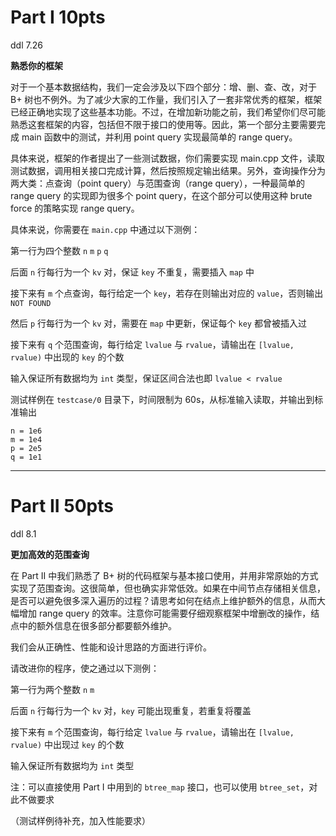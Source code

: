 # Part I 10pts

ddl 7.26

**熟悉你的框架**

对于一个基本数据结构，我们一定会涉及以下四个部分：增、删、查、改，对于 B+ 树也不例外。为了减少大家的工作量，我们引入了一套非常优秀的框架，框架已经正确地实现了这些基本功能。不过，在增加新功能之前，我们希望你们尽可能熟悉这套框架的内容，包括但不限于接口的使用等。因此，第一个部分主要需要完成 main 函数中的测试，并利用 point query 实现最简单的 range query。

具体来说，框架的作者提出了一些测试数据，你们需要实现 main.cpp 文件，读取测试数据，调用相关接口完成计算，然后按照规定输出结果。另外，查询操作分为两大类：点查询（point query）与范围查询（range query），一种最简单的 range query 的实现即为很多个 point query，在这个部分可以使用这种 brute force 的策略实现 range query。

具体来说，你需要在 `main.cpp` 中通过以下测例：

第一行为四个整数 `n` `m` `p` `q`

后面 `n` 行每行为一个 `kv` 对，保证 `key` 不重复，需要插入 `map` 中

接下来有 `m` 个点查询，每行给定一个 `key`，若存在则输出对应的 `value`，否则输出 `NOT FOUND`

然后 `p` 行每行为一个 `kv` 对，需要在 `map` 中更新，保证每个 `key` 都曾被插入过

接下来有 `q` 个范围查询，每行给定 `lvalue` 与 `rvalue`，请输出在 `[lvalue, rvalue)` 中出现的 `key` 的个数

输入保证所有数据均为 `int` 类型，保证区间合法也即 `lvalue < rvalue`

测试样例在 `testcase/0` 目录下，时间限制为 60s，从标准输入读取，并输出到标准输出

```
n = 1e6
m = 1e4
p = 2e5
q = 1e1
```

___

# Part II 50pts

ddl 8.1

**更加高效的范围查询**

在 Part II 中我们熟悉了 B+ 树的代码框架与基本接口使用，并用非常原始的方式实现了范围查询。这很简单，但也确实非常低效。如果在中间节点存储相关信息，是否可以避免很多深入遍历的过程？请思考如何在结点上维护额外的信息，从而大幅增加 range query 的效率。注意你可能需要仔细观察框架中增删改的操作，结点中的额外信息在很多部分都要额外维护。

我们会从正确性、性能和设计思路的方面进行评价。

请改进你的程序，使之通过以下测例：

第一行为两个整数 `n` `m`

后面 `n` 行每行为一个 `kv` 对，`key` 可能出现重复，若重复将覆盖

接下来有 `m` 个范围查询，每行给定 `lvalue` 与 `rvalue`，请输出在 `[lvalue, rvalue)` 中出现过 `key` 的个数

输入保证所有数据均为 `int` 类型

注：可以直接使用 Part I 中用到的 `btree_map` 接口，也可以使用 `btree_set`，对此不做要求

（测试样例待补充，加入性能要求）
